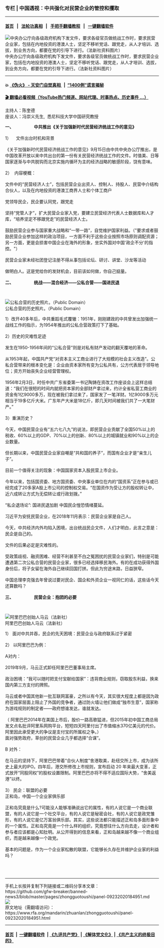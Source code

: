 ### 专栏 | 中国透视：中共强化对民营企业的管控和攫取
------------------------

#### [首页](https://github.com/gfw-breaker/banned-news3/blob/master/README.md) &nbsp;&nbsp;|&nbsp;&nbsp; [法轮功真相](https://github.com/begood0513/basic/blob/master/README.md)  &nbsp;&nbsp;|&nbsp;&nbsp; [手把手翻墙教程](https://github.com/gfw-breaker/guides/wiki)  &nbsp;&nbsp;|&nbsp;&nbsp; [一键翻墙软件](https://github.com/gfw-breaker/nogfw/blob/master/README.md)  



<div id="headerimg">
 <img alt="中央办公庁向各级政府机构下发文件，要求各级官员做统战工作时，要求民营企业家，包括在内地投资的港澳人士，坚定不移听党话、跟党走，从人才培训、选拔，到业务方向，都要在党的引导下进行。（法新社资料图片）" src="https://www.rfa.org/mandarin/yataibaodao/zhengzhi/ql1-09162020061254.html/000_1U88YB.jpg/@@images/9de3d4ab-7261-45cb-b913-c04780484124.jpeg" title="中央办公庁向各级政府机构下发文件，要求各级官员做统战工作时，要求民营企业家，包括在内地投资的港澳人士，坚定不移听党话、跟党走，从人才培训、选拔，到业务方向，都要在党的引导下进行。（法新社资料图片）"/>
 <div id="headerimgcontents">
  <div id="headerimgcaption">
   <span>
    中央办公庁向各级政府机构下发文件，要求各级官员做统战工作时，要求民营企业家，包括在内地投资的港澳人士，坚定不移听党话、跟党走，从人才培训、选拔，到业务方向，都要在党的引导下进行。（法新社资料图片）
   </span>
   <!-- zoomattribute -->
  </div>
  <!-- headerimgcaption -->
 </div>
 <!-- headerimagecontents -->
</div>

<hr/>


#### 💥 [《伪火》 - 天安门自焚真相 ](http://158.247.195.190:10000/videos/blog/weihuo.html)&nbsp; |&nbsp; [“1400例”谎言揭秘  ](http://158.247.195.190:10000/videos/blog/jiexi1400.html)

#### [ 🎬  翻墙必看视频（YouTube热门频道、网站代理、时事热点、历史事件 ...）](https://github.com/gfw-breaker/links/blob/master/banned.md)

<div id="storytext">
 <div>
  <div class="slot_header">
  </div>
 </div>
 <p>
  主持人：陈奎德
  <br/>
  座谈人：冯崇义先生,  悉尼科技大学中国研究教授
 </p>
 <p>
  <b>
   一、                    中共推出《关于加强新时代民营经济统战工作的意见》
  </b>
  <br/>
  <br/>
  1）    文件出台时机和背景
  <br/>
  <br/>
  《关于加强新时代民营经济统战工作的意见》9月15日由中共中央办公厅推出，是中国改革开放以来中共出台的第一份有关民营经济统战工作的文件。时值美、日等国家逐渐与中共脱钩而北京实施内循环为主的经济战略的敏感阶段，饶有意味。
  <br/>
  <br/>
  2）  内容梗概：
  <br/>
  <br/>
  文件中的“民营经济人士”，包括民营企业出资人、控制人、持股人、民营中介结构合伙人，以及在内地投资的港澳工商界人士和个体工商户
  <br/>
  <br/>
  党领导民企，民企要认同党，跟党走
  <br/>
  <br/>
  坚持“党管人才”，扩大民营企业家入党，要建立民营经济代表人士数据库和人才库，“培养坚定不移跟党走”的民营经济人士。
  <br/>
  <br/>
  鼓励民营企业参与国家重大战略和“一带一路”，自觉维护国家利益。（"要求或者鼓励民营企业参加这样的政治项目，一方面不利于这些企业按照市场原则调配资源；另一方面，更是会损害中国企业在海外的形象，坐实外国对中国'政企不分'的指控。"）
  <br/>
  <br/>
  民营企业家未经社团登记注册不得从事包括论坛、研讨、讲堂、沙龙等活动
  <br/>
  <br/>
  做明白人。这是党给你的发财机会，目前该如何做，你自己掂量。
  <br/>
  <br/>
  <b>
   二、                    统战——混合经济——公私合营——国进民退
  </b>
 </p>
 <p>
  <b>
  </b>
  <br/>
  <div class="image-inline captioned" style="width:896px;">
   <div style="width:896px;">
    <img alt="公私合营的历史照片。（Public Domain）" src="https://www.rfa.org/mandarin/pinglun/heqinglian/hql-09272019105748.html/83b9f3a470b77f4a91c8ce634e3b31dd.jpg" title="公私合营的历史照片。（Public Domain）"/>
   </div>
   <div class="image-caption">
    <span style="width:896px;">
     公私合营的历史照片。（Public Domain）
    </span>
    <span class="copyright">
    </span>
   </div>
  </div>
 </p>
 <p>
  1）改开40多年后，中共重蹈毛式覆辙：1951年，刚刚建政的中共曾发出加强统一战线工作的指示，为1954年推出的公私合营政策打下了基础。
  <br/>
  <br/>
  2）历史的灾难性足迹
  <br/>
  <br/>
  发生在1950-1956年间的“公私合营”则是对私有财产发动的翻天覆地的革命。
  <br/>
  <br/>
  从1953年起，中国共产党“对资本主义工商业进行了大规模的社会主义改造”。公私合营带来的根本变化是：企业由资本家所有变为公私共有，公方代表居于领导地位；资方开始丧失企业经营管理权。
  <br/>
  <br/>
  1956年2月3日，时任中共广东省委第一书记陶铸在资改工作座谈会上这样总结道：“我们在很短的时间内就把资本家的全部财产拿过来，约计全省私营工商业的资金有1亿9000多万，现在被我们拿过来了，国家发了一笔洋财。1亿9000多万元相当于19多亿斤大米。广东年产大米是18亿斤，即几天时间被我们共了一大笔财产。”
  <br/>
  <br/>
  3）重演历史？
  <br/>
  <br/>
  今天，中国民营企业有“五六七八九”的说法，即民营企业贡献了全国50%以上的税收、60%以上的GDP、70%以上的创新、80%以上的城镇就业和90%以上的企业数量。
  <br/>
  <br/>
  但长期以来，中国民营企业家自嘲是“共和国的养子”，而国有企业才是“亲生儿子”。
  <br/>
  <br/>
  目前一个值得关注的现象：中国国家资本入股民营上市企业。
  <br/>
  <br/>
  今年以来，包括国资委、地方国资委、中央事业单位在内的“国资系”正在参与或已经完成了20多家A股上市公司的控制权交易。“在国资作为受让方的股权转让中，近六成转让方式为无偿转让或行政划拨。”
  <br/>
  <br/>
  “私企退场论”: 国进民退加剧 中国民企惶恐情绪蔓延。
  <br/>
  <br/>
  习近平为安抚民营企业，在2018年11月表示：民营企业家是自己人。
  <br/>
  <br/>
  今天，中共经济内外均陷入困境，出台统战民企文件，人们才明白，此言之意是：民企是自己的。
  <br/>
  <br/>
  文件的后果必定是灾难性的。
  <br/>
  <br/>
  受政策歧视、融资困难、经营不利甚至不白之冤困扰的民营企业家们，特别是可能遭遇第二次公私合营的民营企业家，很多已经选择移民海外。有的在成功获得外国身份后，将子女留在海外自己继续回国打拼。但此为穷途末路，日益狭窄。
  <br/>
  <br/>
  中国总理李克强去年曾说过要对民企、国企和外资企业一视同仁的话，这些话今天还算数吗？
  <br/>
  <br/>
  <b>
   三、                    民营企业：抱团的必要
  </b>
 </p>
 <p>
  <b>
   <br/>
  </b>
  <div class="image-inline captioned" style="width:1500px;">
   <div style="width:1500px;">
    <img alt="阿里巴巴创始人马云（法新社）" src="https://www.rfa.org/mandarin/yataibaodao/jingmao/ql2-09172019085245.html/000_1K49KX.jpg" title="阿里巴巴创始人马云（法新社）"/>
   </div>
   <div class="image-caption">
    <span style="width:1500px;">
     阿里巴巴创始人马云（法新社）
    </span>
    <span class="copyright">
    </span>
   </div>
  </div>
 </p>
 <p>
  1） 面对中共并吞，民企的先天困境：民营企业与政府联系过于紧密
  <br/>
  <br/>
  2） 以阿里巴巴为例：
  <br/>
  <br/>
  A对内：
  <br/>
  <br/>
  2019年9月，马云正式卸任阿里巴巴董事局主席。
  <br/>
  <br/>
  政治困境：“我可以随时把支付宝献给国家”：违背商业规则，窃取股东利益，换来国内第三方支付的牌照。
  <br/>
  <br/>
  马云或者中国其他新一批互联网富豪，之所以有今天，其实很大程度上都是因为政府在国家层面上阻止了外国的竞争者，通过防火墙让他们做成“独市生意”，国家称为游戏规则的制定者——政府想谁发达，谁就发达。
  <br/>
  <br/>
  （ 阿里巴巴2014年在美国上市后，股价一路高歌猛进，但2015年初中国工商总局发文点名批评阿里系网购平台，短短四天阿里付出了市值缩水370亿美元的代价。阿里因此承受更大的争议是支付宝的所属权之争。）
  <br/>
  面对强势政府，草创的民营企业几乎都选择“合谋”。
  <br/>
  <br/>
  B 对外：
  <br/>
  <br/>
  在马云的坚持下，阿里巴巴带着“合伙人制度”舍港取美，赴纽交所上市，成为该所史上最大的IPO。四年后，港交所修改上市规则，宣布启动 20 年来最大变革，正式放开“同股同权”的股权设置限制。阿里巴巴亦将不得不适应国际大势，“舍美返港”以终。
  <br/>
  <br/>
  3） 民企：联盟的必要
  <br/>
  正和岛，中国一个企业家俱乐部
  <br/>
  <br/>
  正和岛究竟是什么?可能没人能够准确说出它的属性，有的人说它是一个商业联盟，有的人说它是一个社交平台，有的人说它是秘密会社，有的人说它是政党雏形，有的人说它是亿万富翁俱乐部。其实，这些说法都只能描述正和岛多面形象中的一个属性。正和岛究竟是一个什么样的组织，究竟想往什么方向去走，设计者和参与者应该都是心知肚明。从公开得到的信息来看，正和岛越来越不像一个商业组织，而是越来越像一个政党。
  <br/>
  <br/>
  基本的问题是，作为一个企业家松散的联盟，它能够长久存在并维护企业家的利益吗？
  <br/>
  <br/>
  <br/>
  <br/>
 </p>
</div>

<hr/>
手机上长按并复制下列链接或二维码分享本文章：<br/>
https://github.com/gfw-breaker/banned-news3/blob/master/pages/zhongguotoushi/panel-09232020184951.md <br/>
<a href='https://github.com/gfw-breaker/banned-news3/blob/master/pages/zhongguotoushi/panel-09232020184951.md'><img src='https://github.com/gfw-breaker/banned-news3/blob/master/pages/zhongguotoushi/panel-09232020184951.md.png'/></a> <br/>
原文地址（需翻墙访问）：https://www.rfa.org/mandarin/zhuanlan/zhongguotoushi/panel-09232020184951.html


------------------------
#### [首页](https://github.com/gfw-breaker/banned-news3/blob/master/README.md) &nbsp;|&nbsp; [一键翻墙软件](https://github.com/gfw-breaker/nogfw/blob/master/README.md) &nbsp;| [《九评共产党》](https://github.com/gfw-breaker/9ping.md/blob/master/README.md#九评之一评共产党是什么) | [《解体党文化》](https://github.com/gfw-breaker/jtdwh.md/blob/master/README.md) | [《共产主义的终极目的》](https://github.com/gfw-breaker/gczydzjmd.md/blob/master/README.md)


<img src='http://gfw-breaker.win/banned-news3/pages/zhongguotoushi/panel-09232020184951.md' width='0px' height='0px'/>